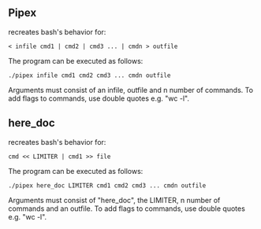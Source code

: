 ## **Pipex** 
recreates bash's behavior for:
```
< infile cmd1 | cmd2 | cmd3 ... | cmdn > outfile
```
The program can be executed as follows:
```
./pipex infile cmd1 cmd2 cmd3 ... cmdn outfile
```
Arguments must consist of an infile, outfile and n number of commands. To add flags to commands, use double quotes e.g. "wc -l".

 
 ## **here_doc**
 recreates bash's behavior for:
 ```
 cmd << LIMITER | cmd1 >> file
 ```
The program can be executed as follows:
 ```
./pipex here_doc LIMITER cmd1 cmd2 cmd3 ... cmdn outfile
```
Arguments must consist of "here_doc", the LIMITER, n number of commands and an outfile. To add flags to commands, use double quotes e.g. "wc -l".

